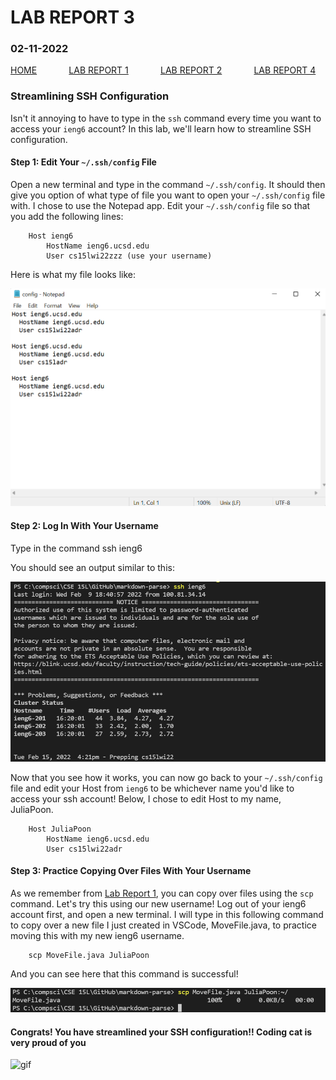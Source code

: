 # **LAB REPORT 3**
### 02-11-2022

[HOME](https://jupoon.github.io/cse15l-lab-reports/) &nbsp; &nbsp; &nbsp; &nbsp; &nbsp; &nbsp; [LAB REPORT 1](https://jupoon.github.io/cse15l-lab-reports/labs/lab1/lab-report-1-week-2) &nbsp; &nbsp; &nbsp; &nbsp; &nbsp; &nbsp; [LAB REPORT 2](https://jupoon.github.io/cse15l-lab-reports/labs/lab2/lab-report-2) &nbsp; &nbsp; &nbsp; &nbsp; &nbsp; &nbsp; [LAB REPORT 4](https://jupoon.github.io/cse15l-lab-reports/labs/lab4/lab-report-4)


### **Streamlining SSH Configuration**

Isn't it annoying to have to type in the `ssh` command every time you want to access your `ieng6` account? In this lab, we'll learn how to streamline SSH configuration. 

#### **Step 1: Edit Your `~/.ssh/config` File**
Open a new terminal and type in the command `~/.ssh/config`. It should then give you option of what type of file you want to open your `~/.ssh/config` file with. I chose to use the Notepad app. Edit your `~/.ssh/config` file so that you add the following lines:

        Host ieng6
            HostName ieng6.ucsd.edu
            User cs15lwi22zzz (use your username)

Here is what my file looks like:

![image](ss_sshfile.png)

#### **Step 2: Log In With Your Username**
Type in the command 
        ssh  ieng6

You should see an output similar to this:

![Image](ss_loginoutput.png)

Now that you see how it works, you can now go back to your `~/.ssh/config` file and edit your Host from `ieng6` to be whichever name you'd like to access your ssh account! Below, I chose to edit Host to my name, JuliaPoon.

        Host JuliaPoon
            HostName ieng6.ucsd.edu
            User cs15lwi22adr


#### **Step 3: Practice Copying Over Files With Your Username**

As we remember from [Lab Report 1](https://jupoon.github.io/cse15l-lab-reports/labs/lab1/lab-report-1-week-2), you can copy over files using the `scp` command. Let's try this using our new username! Log out of your ieng6 account first, and open a new terminal. I will type in this following command to copy over a new file I just created in VSCode, MoveFile.java, to practice moving this with my new ieng6 username.

        scp MoveFile.java JuliaPoon

And you can see here that this command is successful!

![Image](ss_scp.png)

#### **Congrats! You have streamlined your SSH configuration!! Coding cat is very proud of you**

![gif](https://media0.giphy.com/media/VbnUQpnihPSIgIXuZv/200.gif)




